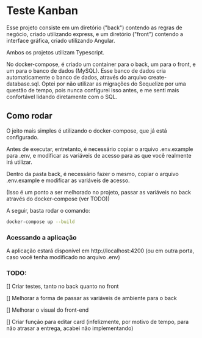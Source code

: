 # Teste Kanban

Esse projeto consiste em um diretório ("back") contendo as regras
de negócio, criado utilizando express, e um diretório ("front") contendo
a interface gráfica, criado utilizando Angular.

Ambos os projetos utilizam Typescript.

No docker-compose, é criado um container para o back, um para o front, e um para o banco de dados (MySQL).
Esse banco de dados cria automaticamente o banco de dados, através do arquivo create-database.sql.
Optei por não utilizar as migrações do Sequelize por uma questão de tempo, pois nunca configurei isso antes, e me senti
mais confortável lidando diretamente com o SQL.

## Como rodar

O jeito mais simples é utilizando o docker-compose, que já está configurado.

Antes de executar, entretanto, é necessário copiar o arquivo 
.env.example para .env, e modificar as variáveis de acesso para as que você
realmente irá utilizar.

Dentro da pasta back, é necessário fazer o mesmo, copiar o arquivo
.env.example e modificar as variáveis de acesso.

(Isso é um ponto a ser melhorado no projeto, passar as variáveis no back através do docker-compose (ver TODO))

A seguir, basta rodar o comando:

```bash
docker-compose up --build
```

### Acessando a aplicação

A aplicação estará disponível em http://localhost:4200 (ou em outra porta, caso você tenha modificado no arquivo .env)

### TODO:

[] Criar testes, tanto no back quanto no front

[] Melhorar a forma de passar as variáveis de ambiente para o back

[] Melhorar o visual do front-end

[] Criar função para editar card (infelizmente, por motivo de tempo, para não atrasar a entrega, acabei não implementando)
